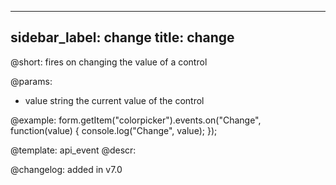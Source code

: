 
---
sidebar_label: change
title: change
---          

@short: fires on changing the value of a control
 

@params:
- value     string     the current value of the control


@example:
form.getItem("colorpicker").events.on("Change", function(value) {
    console.log("Change", value);
});


@template: api_event
@descr:

@changelog: added in v7.0
